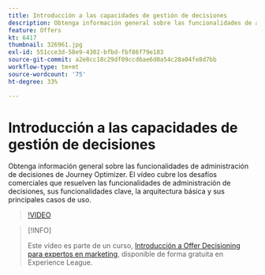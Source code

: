 ```yaml
---
title: Introducción a las capacidades de gestión de decisiones
description: Obtenga información general sobre las funcionalidades de administración de decisiones de Journey Optimizer.
feature: Offers
kt: 6417
thumbnail: 326961.jpg
exl-id: 551cce3d-58e9-4302-bfbd-fbf86f79e183
source-git-commit: a2e8cc18c29df09ccd6ae6d0a54c28a04fe8d7bb
workflow-type: tm+mt
source-wordcount: '75'
ht-degree: 33%

---
```


# Introducción a las capacidades de gestión de decisiones

Obtenga información general sobre las funcionalidades de administración de decisiones de Journey Optimizer. El vídeo cubre los desafíos comerciales que resuelven las funcionalidades de administración de decisiones, sus funcionalidades clave, la arquitectura básica y sus principales casos de uso.


>[!VIDEO](https://video.tv.adobe.com/v/326961?quality=12&learn=on)

>[!INFO]
>
> Este vídeo es parte de un curso, [Introducción a Offer Decisioning para expertos en marketing](https://experienceleague.adobe.com/?recommended=ExperiencePlatform-U-1-2020.1.offerdecisioning?lang=es), disponible de forma gratuita en Experience League.
